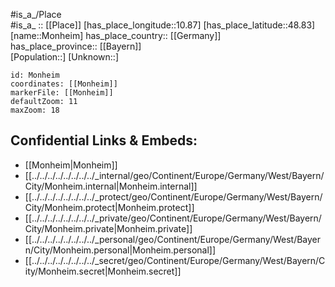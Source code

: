 ﻿---
location: [48.83,10.87] 
mapzoom: [7,12] 
mapmarker: city 
type: City
tags:
- geo/City


SpocWebEntityId: 32554
isDeleted: false
confidential: public

---
#is_a_/Place  
#is_a_ :: [[Place]] 
[has_place_longitude::10.87] 
[has_place_latitude::48.83] 
[name::Monheim] 
has_place_country:: [[Germany]]  
has_place_province:: [[Bayern]]  
[Population::] 
[Unknown::] 


```leaflet
id: Monheim
coordinates: [[Monheim]] 
markerFile: [[Monheim]] 
defaultZoom: 11 
maxZoom: 18
```


## Confidential Links & Embeds: 
- [[Monheim|Monheim]]  
- [[../../../../../../../../_internal/geo/Continent/Europe/Germany/West/Bayern/City/Monheim.internal|Monheim.internal]] 
- [[../../../../../../../../_protect/geo/Continent/Europe/Germany/West/Bayern/City/Monheim.protect|Monheim.protect]] 
- [[../../../../../../../../_private/geo/Continent/Europe/Germany/West/Bayern/City/Monheim.private|Monheim.private]] 
- [[../../../../../../../../_personal/geo/Continent/Europe/Germany/West/Bayern/City/Monheim.personal|Monheim.personal]] 
- [[../../../../../../../../_secret/geo/Continent/Europe/Germany/West/Bayern/City/Monheim.secret|Monheim.secret]] 
